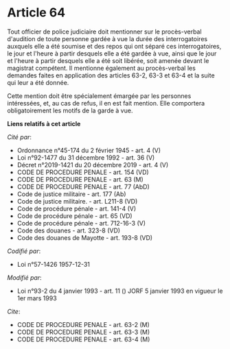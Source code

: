 # Article 64

Tout officier de police judiciaire doit mentionner sur le procès-verbal d'audition de toute personne gardée à vue la durée
des interrogatoires auxquels elle a été soumise et des repos qui ont séparé ces interrogatoires, le jour et l'heure à partir
desquels elle a été gardée à vue, ainsi que le jour et l'heure à partir desquels elle a été soit libérée, soit amenée devant
le magistrat compétent. Il mentionne également au procès-verbal les demandes faites en application des articles 63-2, 63-3 et
63-4 et la suite qui leur a été donnée.

Cette mention doit être spécialement émargée par les personnes intéressées, et, au cas de refus, il en est fait mention. Elle
comportera obligatoirement les motifs de la garde à vue.

**Liens relatifs à cet article**

_Cité par_:

  - Ordonnance n°45-174 du 2 février 1945 - art. 4 (V)
  - Loi n°92-1477 du 31 décembre 1992 - art. 36 (V)
  - Décret n°2019-1421 du 20 décembre 2019 - art. 4 (V)
  - CODE DE PROCEDURE PENALE - art. 154 (VD)
  - CODE DE PROCEDURE PENALE - art. 63 (M)
  - CODE DE PROCEDURE PENALE - art. 77 (AbD)
  - Code de justice militaire - art. 177 (Ab)
  - Code de justice militaire. - art. L211-8 (VD)
  - Code de procédure pénale - art. 141-4 (V)
  - Code de procédure pénale - art. 65 (VD)
  - Code de procédure pénale - art. 712-16-3 (V)
  - Code des douanes - art. 323-8 (VD)
  - Code des douanes de Mayotte - art. 193-8 (VD)

_Codifié par_:

  - Loi n°57-1426 1957-12-31

_Modifié par_:

  - Loi n°93-2 du 4 janvier 1993 - art. 11 () JORF 5 janvier 1993 en vigueur le 1er mars 1993

_Cite_:

  - CODE DE PROCEDURE PENALE - art. 63-2 (M)
  - CODE DE PROCEDURE PENALE - art. 63-3 (M)
  - CODE DE PROCEDURE PENALE - art. 63-4 (M)

